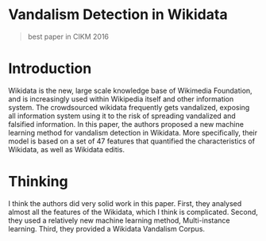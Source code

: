 # Vandalism Detection in Wikidata

> best paper in CIKM 2016

# Introduction
Wikidata is the new, large scale knowledge base of Wikimedia Foundation, and is increasingly
used within Wikipedia itself and other information system. The crowdsourced wikidata frequently
gets vandalized, exposing all information system using it to the risk of spreading vandalized
and falsified information. In this paper, the authors proposed a new machine learning method
for vandalism detection in Wikidata. More specifically, their model is based on a set of 47
features that quantified the characteristics of Wikidata, as well as Wikidata editis.

# Thinking
I think the authors did very solid work in this paper. First, they analysed almost all the features
of the Wikidata, which I think is complicated. Second, they used a relatively new machine learning
method, Multi-instance learning. Third, they provided a Wikidata Vandalism Corpus.
